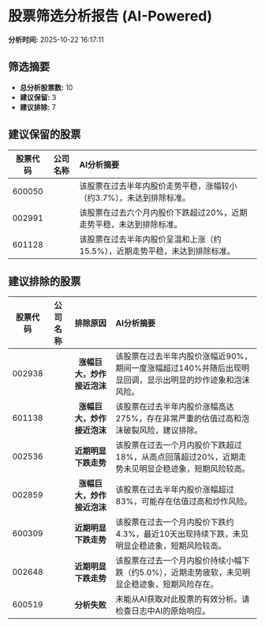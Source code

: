 # 股票筛选分析报告 (AI-Powered)

**分析时间:** 2025-10-22 16:17:11

## 筛选摘要

- **总分析股票数:** 10
- **建议保留:** 3
- **建议排除:** 7

## 建议保留的股票

| 股票代码 | 公司名称 | AI分析摘要 |
|:---:|:---:|:---|
| 600050 |  | 该股票在过去半年内股价走势平稳，涨幅较小（约3.7%），未达到排除标准。 |
| 002991 |  | 该股票在过去六个月内股价下跌超过20%，近期走势平稳，未达到排除标准。 |
| 601128 |  | 该股票在过去半年内股价呈温和上涨（约15.5%），近期走势平稳，未达到排除标准。 |

## 建议排除的股票

| 股票代码 | 公司名称 | 排除原因 | AI分析摘要 |
|:---:|:---:|:---:|:---|
| 002938 |  | **涨幅巨大，炒作接近泡沫** | 该股票在过去半年内股价涨幅近90%，期间一度涨幅超过140%并随后出现明显回调，显示出明显的炒作迹象和泡沫风险。 |
| 601138 |  | **涨幅巨大，炒作接近泡沫** | 该股票在过去半年内股价涨幅高达275%，存在非常严重的估值过高和泡沫破裂风险，建议排除。 |
| 002536 |  | **近期明显下跌走势** | 该股票在过去一个月内股价下跌超过18%，从高点回落超过20%，近期走势未见明显企稳迹象，短期风险较高。 |
| 002859 |  | **涨幅巨大，炒作接近泡沫** | 该股票在过去半年内股价涨幅超过83%，可能存在估值过高和炒作风险。 |
| 600309 |  | **近期明显下跌走势** | 该股票在过去一个月内股价下跌约4.3%，最近10天出现持续下跌，未见明显企稳迹象，短期风险较高。 |
| 002648 |  | **近期明显下跌走势** | 该股票在过去一个月内股价持续小幅下跌（约5.0%），近期走势疲软，未见明显企稳迹象，短期风险存在。 |
| 600519 |  | **分析失败** | 未能从AI获取对此股票的有效分析。请检查日志中AI的原始响应。 |
